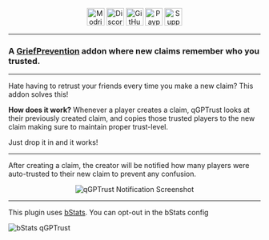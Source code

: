 <p align="center"><a  href="https://modrinth.com/plugin/qgptrust"><img alt="Modrinth Download" src="https://img.shields.io/badge/Download-00AF5C?logo=modrinth&logoColor=white&style=plastic" height="35"></a> <a href="https://discord.com/users/139557435001012225"><img alt="Discord Invite" src="https://img.shields.io/badge/Discord-5865F2?logo=discord&logoColor=white&style=plastic" height="35"></a> <a href="https://github.com/Quartz-Dev/qgptrust"><img alt="GitHub Source Code" src="https://img.shields.io/badge/Source-181717?logo=github&logoColor=white&style=plastic" height="35"></a> <a href="https://paypal.me/qartho/"><img alt="Paypal Donation Link" src="https://img.shields.io/badge/Donate-00457C?logo=paypal&logoColor=white&style=plastic" height="35"></a> <a href="https://modrinth.com/plugin/qgptrust/versions"><img alt="Supported Versions: 1.19 - 1.20.1" src="https://img.shields.io/badge/1.19_--_1.20.1-blue?style=plastic&label=Versions" height="35"></a></p>

---

###  A [GriefPrevention](https://modrinth.com/plugin/griefprevention) addon where new claims remember who you trusted.

---
Hate having to retrust your friends every time you make a new claim? This addon solves this!

**How does it work?** Whenever a player creates a claim, qGPTrust looks at their previously created claim, and copies those trusted players to the new claim making sure to maintain proper trust-level.

Just drop it in and it works!


---

After creating a claim, the creator will be notified how many players were auto-trusted to their new claim to prevent any confusion.

<p align="center">
<img alt="qGPTrust Notification Screenshot"src="https://cdn.modrinth.com/data/OJ5s3nwX/images/0812708c58932cfbb2deab5cf9a545824f60c8c3.png">
</p>

---

This plugin uses [bStats](https://bstats.org/). You can opt-out in the bStats config
<p align="center
<a href="https://bstats.org/plugin/bukkit/qGPTrust/18477"><img alt="bStats qGPTrust" src="https://bstats.org/signatures/bukkit/qGPTrust.svg"></a>
